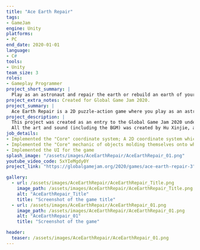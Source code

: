 ```yaml
---
title: "Ace Earth Repair"
tags: 
- GameJam
engine: Unity
platforms: 
- PC
end_date: 2020-01-01
language: 
- C#
tools: 
- Unity
team_size: 3
roles: 
- Gameplay Programmer
project_short_summary: |
  Play as an astronaut and repair the earth or rebuild an earth of your liking! Left Click to shoot out pieces of the earth back onto the core, and try to get all the pieces attached to the core before the time limit! 
project_extra_notes: Created for Global Game Jam 2020.
project_summary: |
  Ace Earth Repair is a 2D puzzle-action game where you play as an astronaut trying to repair earth by shooting all the broken bits of earth back at the core.
project_description: |
  This project was created as an entry to the Global Game Jam 2020 under the theme of "Repair", and had to be made within 48 hours. All assets, from graphics, to sounds, to scripts, were created from scratch within that time.  
  All the art and sound (including the BGM) was created by Hu Xinjie, and the shooting part was implemented by Raimi, and we all didn't know each other until the game jam began, so this was the first time for all of us working together.
job_details: 
- Implemented the "Core" coordinate system; A 2D coordinate system which is mapped to rings around the core.
- Implemented the "Core" mechanic of objects molding themselves onto where they hit the core.
- Implemented the UI for the game
splash_image: "/assets/images/AceEarthRepair/AceEarthRepair_01.png"
youtube_video_code: 5xYIeMgdy0Y
project_link: "https://globalgamejam.org/2020/games/ace-earth-repair-3"

gallery:
  - url: /assets/images/AceEarthRepair/AceEarthRepair_Title.png
    image_path: /assets/images/AceEarthRepair/AceEarthRepair_Title.png
    alt: "AceEarthRepair_Title"
    title: "Screenshot of the game title"
  - url: /assets/images/AceEarthRepair/AceEarthRepair_01.png
    image_path: /assets/images/AceEarthRepair/AceEarthRepair_01.png
    alt: "AceEarthRepair_01"
    title: "Screenshot of the game"

header:
  teaser: /assets/images/AceEarthRepair/AceEarthRepair_01.png
---
```

